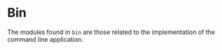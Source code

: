 # Bin

The modules found in `bin` are those related to the implementation of the command line application.
